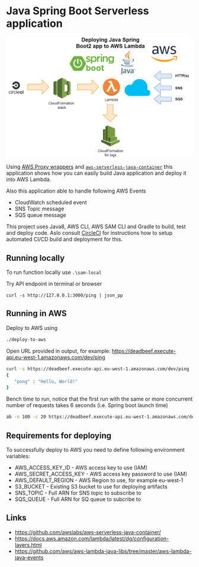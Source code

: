 # Java Spring Boot Serverless application

![Process](serverless-java-spring-boot.png)

Using [AWS Proxy wrappers](https://github.com/awslabs/aws-serverless-java-container/wiki/Quick-start---Spring-Boot) and  [`aws-serverless-java-container`](https://github.com/awslabs/aws-serverless-java-container) this application shows how you can easily build Java application and deploy it into AWS Lambda.

Also this application able to handle following AWS Events
 
  * CloudWatch scheduled event
  * SNS Topic message
  * SQS queue message
  
  
This project uses Java8, AWS CLI, AWS SAM CLI and Gradle to build, test and deploy code.
Aslo consult [CircleCI](.circleci/config.yml) for instructions how to setup automated CI/CD build and deployment for this.

## Running locally

To run function locally use `.\sam-local`

Try API endpoint in terminal or browser

```
curl -s http://127.0.0.1:3000/ping | json_pp
```

## Running in AWS

Deploy to AWS using
```bash
./deploy-to-aws
```

Open URL provided in output, for example: https://deadbeef.execute-api.eu-west-1.amazonaws.com/dev/ping

```bash
curl -s https://deadbeef.execute-api.eu-west-1.amazonaws.com/dev/ping | json_pp
{
   "pong" : "Hello, World!"
}
```

Bench time to run, notice that the first run with the same or more concurrent number of requests takes 6 seconds (i.e. Spring boot launch time)
```bash
ab -n 100 -c 20 https://deadbeef.execute-api.eu-west-1.amazonaws.com/dev/ping
```

## Requirements for deploying

To successfully deploy to AWS you need to define following environment variables:

  * AWS_ACCESS_KEY_ID	- AWS access key to use (IAM)
  * AWS_SECRET_ACCESS_KEY	- AWS access key password to use (IAM)
  * AWS_DEFAULT_REGION - AWS Region to use, for example eu-west-1	
  * S3_BUCKET	- Existing S3 bucket to use for deploying artifacts	
  * SNS_TOPIC	- Full ARN for SNS topic to subscribe to	
  * SQS_QUEUE - Full ARN for SQ queue to subcribe to

## Links

  * https://github.com/awslabs/aws-serverless-java-container/
  * https://docs.aws.amazon.com/lambda/latest/dg/configuration-layers.html
  * https://github.com/aws/aws-lambda-java-libs/tree/master/aws-lambda-java-events
